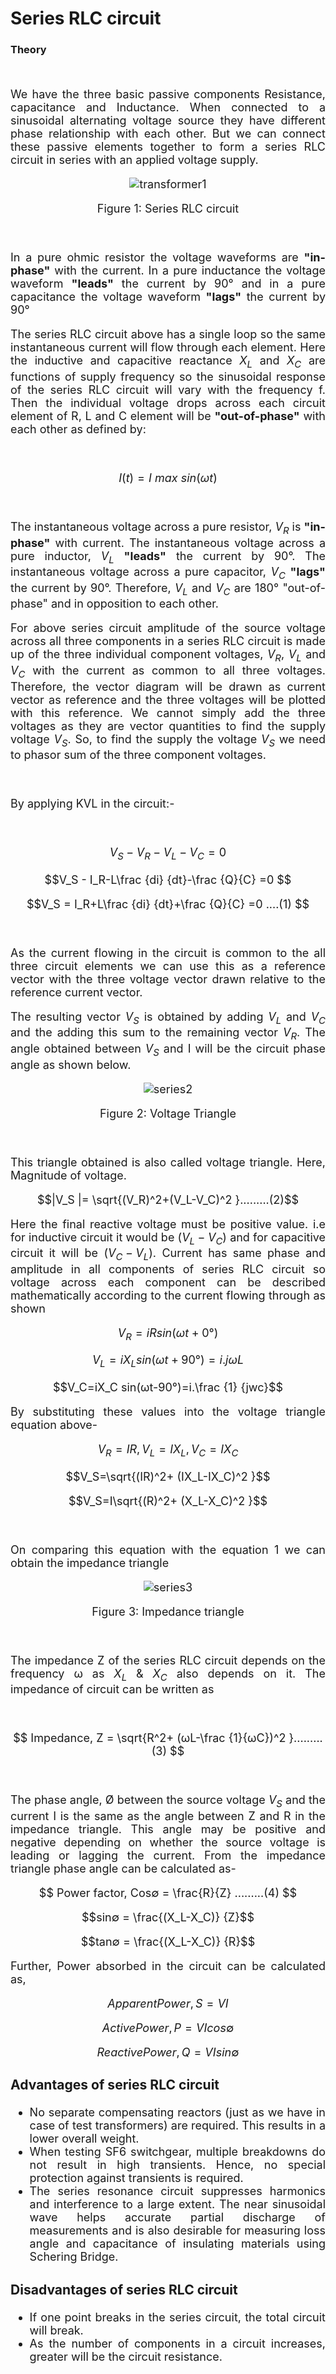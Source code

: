 

# Series RLC circuit 


### Theory


<head>

<script type="text/javascript" async
src="https://cdn.mathjax.org/mathjax/latest/MathJax.js?config=TeX-MML-AM_CHTML"> 
  
  </script>

</head>


<br>

<div align="justify" style="font-size:18px;">

We have the three basic passive components Resistance, capacitance and Inductance. When connected to a sinusoidal alternating voltage source they have different phase relationship with each other. But we can connect these passive elements together to form a series RLC circuit in series with an applied voltage supply.

<center>

![transformer1](images/series1.png)

Figure 1: Series RLC circuit
</center>

<br>


In a pure ohmic resistor the voltage waveforms are **"in-phase"** with the current. In a pure inductance the voltage waveform **"leads"** the current by 90° and in a pure capacitance the voltage waveform **"lags"** the current by 90°

The series RLC circuit above has a single loop so the same instantaneous current will flow through each element. Here the inductive and capacitive reactance $X_L$ and $X_C$ are functions of supply frequency so the sinusoidal response of the series RLC circuit will vary with the frequency f. Then the individual voltage drops across each circuit element of R, L and C element will be **"out-of-phase"** with each other as defined by:

<br>

$$ I(t) = I~max~ sin(ωt) $$ 

<br>

The instantaneous voltage across a pure resistor, $V_R$ is **"in-phase"** with current. The instantaneous voltage across a pure inductor, $V_L$ **"leads"** the current by 90°. The instantaneous voltage across a pure capacitor, $V_C$ **"lags"** the current by 90°. Therefore, $V_L$ and $V_C$ are 180° "out-of-phase" and in opposition to each other.


For above series circuit amplitude of the source voltage across all three components in a series RLC circuit is made up of the three individual component voltages, $V_R$, $V_L$ and $V_C$ with the current as common to all three voltages. Therefore, the vector diagram will be drawn as current vector as reference and the three voltages will be plotted with this reference. We cannot simply add the three voltages as they are vector quantities to find the supply voltage $V_S$. So, to find the supply the voltage $V_S$ we need to phasor sum of the three component voltages.

<br>

By applying KVL in the circuit:-

<br>

$$V_S - V_R - V_L - V_C = 0$$

$$V_S - I_R-L\frac {di} {dt}-\frac {Q}{C} =0 $$

$$V_S = I_R+L\frac {di} {dt}+\frac {Q}{C} =0 ....(1)   $$ 

<br>

As the current flowing in the circuit is common to the all three circuit elements we can use this as a reference vector with the three voltage vector drawn relative to the reference current vector.

The resulting vector $V_S$ is obtained by adding $V_L$ and $V_C$ and the adding this sum to the remaining vector $V_R$. The angle obtained between $V_S$ and I will be the circuit phase angle as shown below.
<center>

![series2](images/series2.png)

Figure 2: Voltage Triangle
</center>

<br>


This triangle obtained is also called voltage triangle. 
Here, Magnitude of voltage.

$$|V_S |= \sqrt{(V_R)^2+(V_L-V_C)^2  }.........(2)$$

Here the final reactive voltage must be positive value. i.e for inductive circuit it would be $(V_L-V_C)$ and for capacitive circuit it will be $(V_C-V_L)$.
Current has same phase and amplitude in all components of series RLC circuit so voltage across each component can be described mathematically according to the current flowing through as shown

$$V_R=iRsin(ωt+0°)$$

$$V_L=iX_L sin(ωt+90°)=i.jωL$$

$$V_C=iX_C sin(ωt-90°)=i.\frac {1} {jwc}$$

By substituting these values into the voltage triangle equation above-


$$V_R=IR , V_L=IX_L , V_C=IX_C $$

$$V_S=\sqrt{(IR)^2+ (IX_L-IX_C)^2  }$$

$$V_S=I\sqrt{(R)^2+ (X_L-X_C)^2 }$$

<br>

On comparing this equation with the equation 1 we can obtain the impedance triangle

<center>

![series3](images/series3.png)

Figure 3: Impedance triangle

</center>

<br>


The impedance Z of the series RLC circuit depends on the frequency ω as $X_L$ & $X_C$ also depends on it. The impedance of circuit can be written as

<br>

<p style="text-align:center">  

  $$ Impedance, Z = \sqrt{R^2+ (ωL-\frac {1}{ωC})^2 }.........(3) $$

</p>

<br>

The phase angle, Ø between the source voltage $V_S$ and the current I is the same as the angle between Z and R in the impedance triangle. This angle may be positive and negative depending on whether the source voltage is leading or lagging the current. From the impedance triangle phase angle can be calculated as-


$$ Power factor, Cos∅ = \frac{R}{Z} .........(4) $$

$$sin⁡∅ = \frac{(X_L-X_C)} {Z}$$

$$tan⁡∅ = \frac{(X_L-X_C)} {R}$$

Further, Power absorbed in the circuit can be calculated as,

$$Apparent Power,S = VI$$

$$Active Power,P=VI cos∅$$

$$Reactive Power,Q= VI sin∅$$


### Advantages of series RLC circuit

*  No separate compensating reactors (just as we have in case of test transformers) are required. This results in a lower overall weight. 
*  When testing SF6 switchgear, multiple breakdowns do not result in high transients. Hence, no special protection against transients is required. 
*  The series resonance circuit suppresses harmonics and interference to a large extent. The near sinusoidal wave helps accurate partial discharge of measurements and is also desirable for measuring loss angle and capacitance of insulating materials using Schering Bridge.

### Disadvantages of series RLC circuit

*  If one point breaks in the series circuit, the total circuit will break.
*  As the number of components in a circuit increases, greater will be the circuit resistance.


</div>


